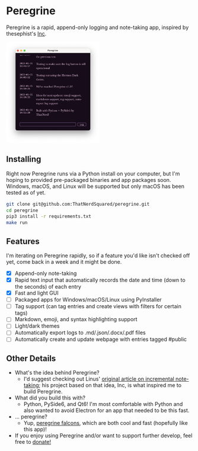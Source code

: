 # Peregrine

Peregrine is a rapid, append-only logging and note-taking app, inspired by thesephist's [Inc](https://github.com/thesephist/inc). 

<img src="assets/readme-image.png" width=50% height=auto>

## Installing
Right now Peregrine runs via a Python install on your computer, but I'm hoping to provided pre-packaged binaries and app packages soon. Windows, macOS, and Linux will be supported but only macOS has been tested as of yet.
```bash
git clone git@github.com:ThatNerdSquared/peregrine.git
cd peregrine
pip3 install -r requirements.txt
make run
```

## Features
I'm iterating on Peregrine rapidly, so if a feature you'd like isn't checked off yet, come back in a week and it might be done.
- [x] Append-only note-taking
- [x] Rapid text input that automatically records the date and time (down to the seconds) of each entry
- [x] Fast and light GUI
- [ ] Packaged apps for Windows/macOS/Linux using PyInstaller
- [ ] Tag support (can tag entries and create views with filters for certain tags)
- [ ] Markdown, emoji, and syntax highlighting support
- [ ] Light/dark themes
- [ ] Automatically export logs to .md/.json/.docx/.pdf files
- [ ] Automatically create and update webpage with entries tagged #public

## Other Details
- What's the idea behind Peregrine?
    - I'd suggest checking out Linus' [original article on incremental note-taking](https://thesephist.com/posts/inc/); his project based on that idea, Inc, is what inspired me to build Peregrine.
- What did you build this with?
    - Python, PySide6, and Qt6! I'm most comfortable with Python and also wanted to avoid Electron for an app that needed to be this fast.
- ... peregrine?
    - Yup, [peregrine falcons](https://en.wikipedia.org/wiki/Peregrine_falcon), which are both cool and fast (hopefully like this app)!
- If you enjoy using Peregrine and/or want to support further develop, feel free to [donate!](https://www.buymeacoffee.com/nathanyeung)
